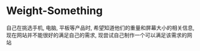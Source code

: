 # Weight-Something
自己在挑选手机, 电脑, 平板等产品时, 希望知道他们的重量和屏幕大小的相关信息, 现在网站并不能很好的满足自己的需求, 现尝试自己制作一个可以满足该需求的网站
